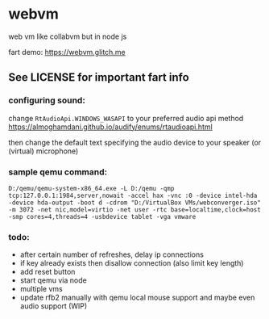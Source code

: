 # webvm
web vm like collabvm but in node js

fart demo: https://webvm.glitch.me

## See LICENSE for important fart info

### configuring sound:

change `RtAudioApi.WINDOWS_WASAPI` to your preferred audio api method https://almoghamdani.github.io/audify/enums/rtaudioapi.html

then change the default text specifying the audio device to your speaker (or (virtual) microphone)

### sample qemu command:

`D:/qemu/qemu-system-x86_64.exe -L D:/qemu -qmp tcp:127.0.0.1:1984,server,nowait -accel hax -vnc :0 -device intel-hda -device hda-output -boot d -cdrom "D:/VirtualBox VMs/webconverger.iso" -m 3072 -net nic,model=virtio -net user -rtc base=localtime,clock=host -smp cores=4,threads=4 -usbdevice tablet -vga vmware`

### todo:

- after certain number of refreshes, delay ip connections
- if key already exists then disallow connection (also limit key length)
- add reset button
- start qemu via node
- multiple vms
- update rfb2 manually with qemu local mouse support and maybe even audio support (WIP)

